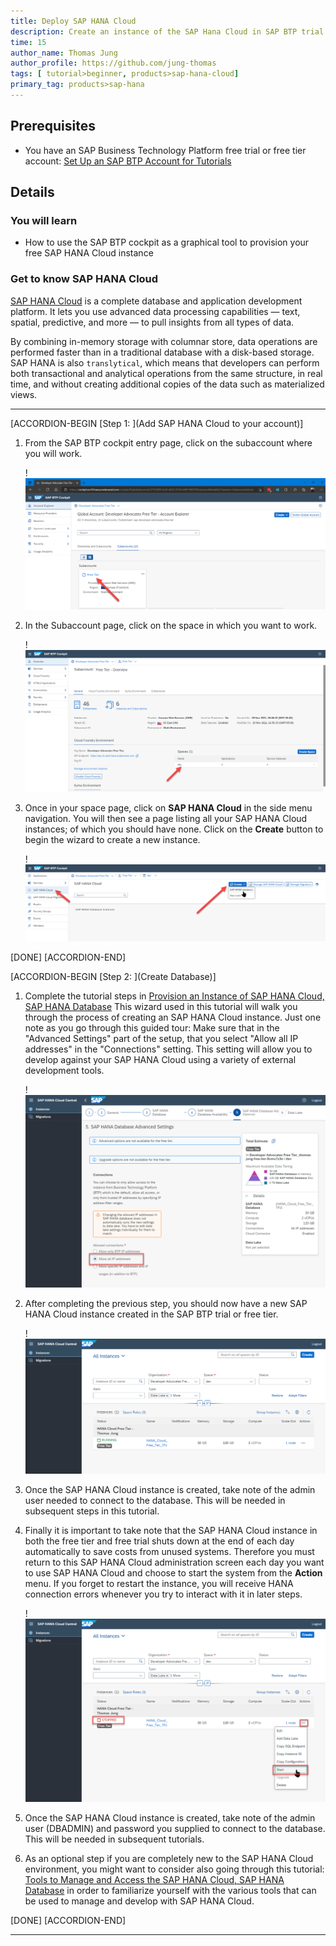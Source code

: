 ```yaml
---
title: Deploy SAP HANA Cloud
description: Create an instance of the SAP Hana Cloud in SAP BTP trial or free tier.
time: 15
author_name: Thomas Jung
author_profile: https://github.com/jung-thomas
tags: [ tutorial>beginner, products>sap-hana-cloud]
primary_tag: products>sap-hana
---
```


## Prerequisites

- You have an SAP Business Technology Platform free trial or free tier account: [Set Up an SAP BTP Account for Tutorials](group.btp-setup)

## Details

### You will learn

- How to use the SAP BTP cockpit as a graphical tool to provision your free SAP HANA Cloud instance

### Get to know SAP HANA Cloud

[SAP HANA Cloud](https://developers.sap.com/topics/hana.html) is a complete database and application development platform. It lets you use advanced data processing capabilities — text, spatial, predictive, and more — to pull insights from all types of data.

By combining in-memory storage with columnar store, data operations are performed faster than in a traditional database with a disk-based storage. SAP HANA is also `translytical`, which means that developers can perform both transactional and analytical operations from the same structure, in real time, and without creating additional copies of the data such as materialized views.

---

[ACCORDION-BEGIN [Step 1: ](Add SAP HANA Cloud to your account)]

1. From the SAP BTP cockpit entry page, click on the subaccount where you will work.

    !![Sub Account](trial1.png)

2. In the Subaccount page, click on the space in which you want to work.

    !![dev Space](trial2.png)

3. Once in your space page, click on **SAP HANA Cloud** in the side menu navigation.  You will then see a page listing all your SAP HANA Cloud instances; of which you should have none.  Click on the **Create** button to begin the wizard to create a new instance.

    !![dev Space](trial3.png)

[DONE]
[ACCORDION-END]

[ACCORDION-BEGIN [Step 2: ](Create Database)]

1. Complete the tutorial steps in [Provision an Instance of SAP HANA Cloud, SAP HANA Database](hana-cloud-mission-trial-2) This wizard used in this tutorial will walk you through the process of creating an SAP HANA Cloud instance. Just one note as you go through this guided tour: Make sure that in the "Advanced Settings" part of the setup, that you select "Allow all IP addresses" in the "Connections" setting. This setting will allow you to develop against your SAP HANA Cloud using a variety of external development tools.

    !![Allow All IP addresses](trial4.png)

2. After completing the previous step, you should now have a new SAP HANA Cloud instance created in the SAP BTP trial or free tier.

    !![HANA Cloud Instance](trial5.png)

3. Once the SAP HANA Cloud instance is created, take note of the admin user needed to connect to the database. This will be needed in subsequent steps in this tutorial.

4. Finally it is important to take note that the SAP HANA Cloud instance in both the free tier and free trial shuts down at the end of each day automatically to save costs from unused systems. Therefore you must return to this SAP HANA Cloud administration screen each day you want to use  SAP HANA Cloud and choose to start the system from the **Action** menu.  If you forget to restart the instance, you will receive HANA connection errors whenever you try to interact with it in later steps.

    !![HANA Cloud stopped](trial6.png)

5. Once the SAP HANA Cloud instance is created, take note of the admin user (DBADMIN) and password you supplied to connect to the database. This will be needed in subsequent tutorials.

6. As an optional step if you are completely new to the SAP HANA Cloud environment, you might want to consider also going through this tutorial: [Tools to Manage and Access the SAP HANA Cloud, SAP HANA Database](hana-cloud-mission-trial-3) in order to familiarize yourself with the various tools that can be used to manage and develop with SAP HANA Cloud.

[DONE]
[ACCORDION-END]

---
